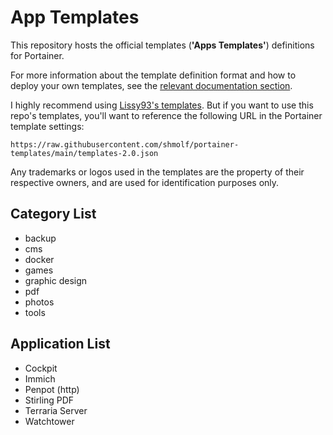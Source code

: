 # App Templates

This repository hosts the official templates (**'Apps Templates'**) definitions for Portainer.

For more information about the template definition format and how to deploy your own templates, see the [relevant documentation section](https://documentation.portainer.io/v2.0/templates/deploy_stack/).


I highly recommend using [Lissy93's templates](https://github.com/Lissy93/portainer-templates).
But if you want to use this repo's templates, you'll want to reference the following URL in the Portainer template settings:
```
https://raw.githubusercontent.com/shmolf/portainer-templates/main/templates-2.0.json
```

Any trademarks or logos used in the templates are the property of their respective owners, and are used for identification purposes only.

## Category List
<!--
Acquired by pasting the template JSON into browser DevTools, then running:
```js
console.log('- ' + Array.from(new Set(json.templates.flatMap((t) => t.categories))).sort().join('\n- '))
```
-->
- backup
- cms
- docker
- games
- graphic design
- pdf
- photos
- tools

## Application List
<!--
Acquired by pasting the template JSON into browser DevTools, then running:
```js
console.log('- ' + Array.from(new Set(json.templates.map((t) => t.title))).sort().join('\n- '))
```
-->
- Cockpit
- Immich
- Penpot (http)
- Stirling PDF
- Terraria Server
- Watchtower
